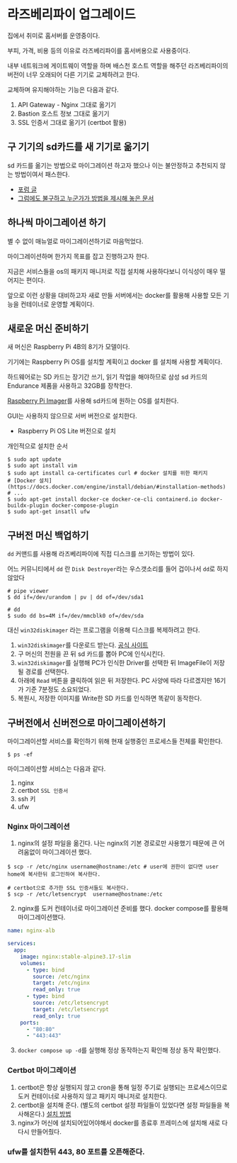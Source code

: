 # 라즈베리파이 업그레이드

집에서 취미로 홈서버를 운영중이다.

부피, 가격, 비용 등의 이유로 라즈베리파이를 홈서버용으로 사용중이다.

내부 네트워크에 게이트웨이 역할을 하며 배스천 호스트 역할을 해주던 라즈베리파이의 버전이 너무 오래되어 다른 기기로 교체하려고 한다.

교체하며 유지해야하는 기능은 다음과 같다.

1. API Gateway - Nginx 그대로 옮기기
2. Bastion 호스트 정보 그대로 옮기기
3. SSL 인증서 그대로 옮기기 (certbot 활용)

## 구 기기의 sd카드를 새 기기로 옮기기

sd 카드를 옮기는 방법으로 마이그레이션 하고자 했으나 이는 불안정하고 추천되지 않는 방법이여서 패스한다.

- [포럼 글](https://forums.raspberrypi.com/viewtopic.php?t=243520)
- [그럼에도 불구하고 누군가가 방법을 제시해 놓은 문서](https://seven1m.sdf.org/tutorials/upgrade_raspberry_pi_3_to_4_with_same_sd_card.html)

## 하나씩 마이그레이션 하기

별 수 없이 매뉴얼로 마이그레이션하기로 마음먹었다.

마이그레이션하며 한가지 목표를 잡고 진행하고자 한다.

지금은 서비스들을 os의 패키지 매니저로 직접 설치해 사용하다보니 이식성이 매우 떨어지는 편이다.

앞으로 이런 상황을 대비하고자 새로 만들 서버에서는 docker를 활용해 사용할 모든 기능을 컨테이너로 운영할 계획이다.

## 새로운 머신 준비하기

새 머신은 Raspberry Pi 4B의 8기가 모델이다.

기기에는 Raspberry Pi OS를 설치할 계획이고 docker 를 설치해 사용할 계획이다.

하드웨어로는 SD 카드는 장기간 쓰기, 읽기 작업을 해야하므로 삼성 sd 카드의 Endurance 제품을 사용하고 32GB를 장착한다.

[Raspberry Pi Imager](https://www.raspberrypi.com/software/)를 사용해 sd카드에 원하는 OS를 설치한다.

GUI는 사용하지 않으므로 서버 버전으로 설치한다.

- Raspberry Pi OS Lite 버전으로 설치

개인적으로 설치한 순서

```shell
$ sudo apt update
$ sudo apt install vim
$ sudo apt install ca-certificates curl # docker 설치를 위한 패키지
# [Docker 설치](https://docs.docker.com/engine/install/debian/#installation-methods)
# ...
$ sudo apt-get install docker-ce docker-ce-cli containerd.io docker-buildx-plugin docker-compose-plugin
$ sudo apt-get insatll ufw

```


## 구버전 머신 백업하기

`dd` 커맨드를 사용해 라즈베리파이에 직접 디스크를 쓰기하는 방법이 있다.

어느 커뮤니티에서 `dd` 란 `Disk Destroyer`라는 우스갯소리를 들어 겁이나서 `dd`로 하지 않았다

```
# pipe viewer
$ dd if=/dev/urandom | pv | dd of=/dev/sda1

# dd
$ sudo dd bs=4M if=/dev/mmcblk0 of=/dev/sda
```

대신 `win32diskimager` 라는 프로그램을 이용해 디스크를 복제하려고 한다.

1. `win32diskimager`를 다운로드 받는다. [공식 사이트](https://win32diskimager.org)
2. 구 머신의 전원을 끈 뒤 sd 카드를 뽑아 PC에 인식시킨다.
3. `win32diskimager`를 실행해 PC가 인식한 Driver를 선택한 뒤 ImageFile이 저장될 경로를 선택한다.
4. 아래에 `Read` 버튼을 클릭하여 읽은 뒤 저장한다. PC 사양에 따라 다르겠지만 16기가 기준 7분정도 소요되었다.
5. 복원시, 저장한 이미지를 Write한 SD 카드를 인식하면 똑같이 동작한다.

## 구버전에서 신버전으로 마이그레이션하기

마이그레이션할 서비스를 확인하기 위해 현재 실행중인 프로세스들 전체를 확인한다.

```shell
$ ps -ef
```

마이그레이션할 서비스는 다음과 같다.

1. nginx
2. certbot `SSL 인증서`
3. ssh 키
4. ufw

### Nginx 마이그레이션

1. nginx의 설정 파일을 옮긴다. 나는 nginx의 기본 경로로만 사용했기 때문에 큰 어려움없이 마이그레이션 했다.  
```shell
$ scp -r /etc/nginx username@hostname:/etc # user에 권한이 없다면 user home에 복사한뒤 로그인하여 복사한다.  

# certbot으로 추가한 SSL 인증서들도 복사한다.
$ scp -r /etc/letsencrypt  username@hostname:/etc
```

2. nginx를 도커 컨테이너로 마이그레이션 준비를 했다. docker compose를 활용해 마이그레이션했다.
```yaml
name: nginx-alb

services:
  app:
    image: nginx:stable-alpine3.17-slim
    volumes:
      - type: bind
        source: /etc/nginx
        target: /etc/nginx
        read_only: true
      - type: bind
        source: /etc/letsencrypt
        target: /etc/letsencrypt
        read_only: true
    ports:
      - "80:80"
      - "443:443"
```

3. `docker compose up -d`를 실행해 정상 동작하는지 확인해 정상 동작 확인했다.

### Certbot 마이그레이션

1. certbot은 항상 실행되지 않고 cron을 통해 일정 주기로 실행되는 프로세스이므로 도커 컨테이너로 사용하지 않고 패키지 매니저로 설치한다.
2. certbot을 설치해 준다. (별도의 certbot 설정 파일들이 있었다면 설정 파일들을 복사해온다.) [설치 방법](/etc/certbot)
3. nginx가 머신에 설치되어있어야해서 docker를 종료후 프레미스에 설치해 새로 다 다시 만들어줬다.

### ufw를 설치한뒤 443, 80 포트를 오픈해준다.
